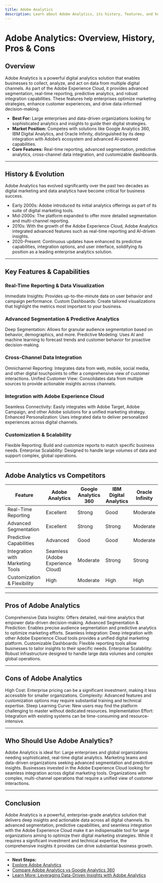 ```yaml
---
title: Adobe Analytics
description: Learn about Adobe Analytics, its history, features, and how it compares to other digital analytics platforms.
---
```


# Adobe Analytics: Overview, History, Pros & Cons

## Overview

Adobe Analytics is a powerful digital analytics solution that enables businesses to collect, analyze, and act on data from multiple digital channels. As part of the Adobe Experience Cloud, it provides advanced segmentation, real-time reporting, predictive analytics, and robust integration capabilities. These features help enterprises optimize marketing strategies, enhance customer experiences, and drive data-informed decision-making.
- **Best For:** Large enterprises and data-driven organizations looking for sophisticated analytics and insights to guide their digital strategies.  
- **Market Position:** Competes with solutions like Google Analytics 360, IBM Digital Analytics, and Oracle Infinity, distinguished by its deep integration with Adobe’s ecosystem and advanced AI-powered capabilities.  
- **Core Features:** Real-time reporting, advanced segmentation, predictive analytics, cross-channel data integration, and customizable dashboards.

---

## History & Evolution

Adobe Analytics has evolved significantly over the past two decades as digital marketing and data analytics have become critical for business success.

- Early 2000s: Adobe introduced its initial analytics offerings as part of its suite of digital marketing tools.
- Mid-2000s: The platform expanded to offer more detailed segmentation and multi-channel reporting.
- 2010s: With the growth of the Adobe Experience Cloud, Adobe Analytics integrated advanced features such as real-time reporting and AI-driven insights.
- 2020-Present: Continuous updates have enhanced its predictive capabilities, integration options, and user interface, solidifying its position as a leading enterprise analytics solution.

---

## Key Features & Capabilities

### Real-Time Reporting & Data Visualization

Immediate Insights: Provides up-to-the-minute data on user behavior and campaign performance.
Custom Dashboards: Create tailored visualizations that highlight the metrics most important to your business.

### Advanced Segmentation & Predictive Analytics

Deep Segmentation: Allows for granular audience segmentation based on behavior, demographics, and more.
Predictive Modeling: Uses AI and machine learning to forecast trends and customer behavior for proactive decision-making.

### Cross-Channel Data Integration

Omnichannel Reporting: Integrates data from web, mobile, social media, and other digital touchpoints to offer a comprehensive view of customer interactions.
Unified Customer View: Consolidates data from multiple sources to provide actionable insights across channels.

### Integration with Adobe Experience Cloud

Seamless Connectivity: Easily integrates with Adobe Target, Adobe Campaign, and other Adobe solutions for a unified marketing strategy.
Enhanced Personalization: Uses integrated data to deliver personalized experiences across digital channels.

### Customization & Scalability

Flexible Reporting: Build and customize reports to match specific business needs.
Enterprise Scalability: Designed to handle large volumes of data and support complex, global operations.

---

## Adobe Analytics vs Competitors

| Feature                              | Adobe Analytics                   | Google Analytics 360 | IBM Digital Analytics | Oracle Infinity |
| ------------------------------------ | --------------------------------- | -------------------- | --------------------- | --------------- |
| Real-Time Reporting              | Excellent                         | Strong               | Good                  | Moderate        |
| Advanced Segmentation            | Excellent                         | Strong               | Strong                | Moderate        |
| Predictive Capabilities          | Advanced                          | Good                 | Good                  | Moderate        |
| Integration with Marketing Tools | Seamless (Adobe Experience Cloud) | Moderate             | Strong                | Strong          |
| Customization & Flexibility      | High                              | Moderate             | High                  | High            |

---

## Pros of Adobe Analytics

Comprehensive Data Insights: Offers detailed, real-time analytics that empower data-driven decision-making.
Advanced Segmentation & Prediction: Enables precise audience segmentation and predictive analytics to optimize marketing efforts.
Seamless Integration: Deep integration with other Adobe Experience Cloud tools provides a unified digital marketing platform.
Customizable Dashboards: Flexible reporting tools allow businesses to tailor insights to their specific needs.
Enterprise Scalability: Robust infrastructure designed to handle large data volumes and complex global operations.

---

## Cons of Adobe Analytics

High Cost: Enterprise pricing can be a significant investment, making it less accessible for smaller organizations.
Complexity: Advanced features and customization options may require substantial training and technical expertise.
Steep Learning Curve: New users may find the platform challenging to master without dedicated resources.
Implementation Effort: Integration with existing systems can be time-consuming and resource-intensive.

---

## Who Should Use Adobe Analytics?

Adobe Analytics is ideal for:
Large enterprises and global organizations needing sophisticated, real-time digital analytics.
Marketing teams and data-driven organizations seeking advanced segmentation and predictive insights.
Businesses invested in the Adobe Experience Cloud looking for seamless integration across digital marketing tools.
Organizations with complex, multi-channel operations that require a unified view of customer interactions.

---

## Conclusion

Adobe Analytics is a powerful, enterprise-grade analytics solution that delivers deep insights and actionable data across all digital channels. Its advanced segmentation, predictive capabilities, and seamless integration with the Adobe Experience Cloud make it an indispensable tool for large organizations aiming to optimize their digital marketing strategies. While it requires a significant investment and technical expertise, the comprehensive insights it provides can drive substantial business growth.

---
- **Next Steps:**  
- [Explore Adobe Analytics](https://www.adobe.com/analytics.html)  
- [Compare Adobe Analytics vs Google Analytics 360](#)  
- [Learn More: Leveraging Data-Driven Insights with Adobe Analytics](#)
